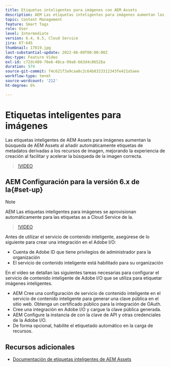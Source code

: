 ```yaml
---
title: Etiquetas inteligentes para imágenes con AEM Assets
description: AEM Las etiquetas inteligentes para imágenes aumentan las capacidades de búsqueda mediante la adición automática e inteligente de etiquetas de metadatos a los recursos de imagen en función del contenido de la imagen.
topic: Content Management
feature: Smart Tags
role: User
level: Intermediate
version: 6.4, 6.5, Cloud Service
jira: KT-645
thumbnail: 17019.jpg
last-substantial-update: 2022-06-09T00:00:00Z
doc-type: Feature Video
exl-id: c72dc489-70e6-48ca-99a8-663d4c0652ba
duration: 574
source-git-commit: f4c621f3a9caa8c2c64b8323312343fe421a5aee
workflow-type: tm+mt
source-wordcount: '212'
ht-degree: 6%

---
```


# Etiquetas inteligentes para imágenes

Las etiquetas inteligentes de AEM Assets para imágenes aumentan la búsqueda de AEM Assets al añadir automáticamente etiquetas de metadatos derivadas a los recursos de imagen, mejorando la experiencia de creación al facilitar y acelerar la búsqueda de la imagen correcta.

>[!VIDEO](https://video.tv.adobe.com/v/17019?quality=12&learn=on)

## AEM Configuración para la versión 6.x de la{#set-up}

>[!NOTE]
> AEM Las etiquetas inteligentes para imágenes se aprovisionan automáticamente para las etiquetas as a Cloud Service de la.

>[!VIDEO](https://video.tv.adobe.com/v/17023?quality=12&learn=on)

Antes de utilizar el servicio de contenido inteligente, asegúrese de lo siguiente para crear una integración en el Adobe I/O:

* Cuenta de Adobe ID que tiene privilegios de administrador para la organización
* El servicio de contenido inteligente está habilitado para su organización

En el vídeo se detallan las siguientes tareas necesarias para configurar el servicio de contenido inteligente de Adobe I/O que se utiliza para etiquetar imágenes inteligentes.

* AEM Cree una configuración de servicio de contenido inteligente en el servicio de contenido inteligente para generar una clave pública en el sitio web. Obtenga un certificado público para la integración de OAuth.
* Cree una integración en Adobe I/O y cargue la clave pública generada.
* AEM Configure la instancia de con la clave de API y otras credenciales de la Adobe I/O.
* De forma opcional, habilite el etiquetado automático en la carga de recursos.

## Recursos adicionales

* [Documentación de etiquetas inteligentes de AEM Assets](https://experienceleague.adobe.com/docs/experience-manager-cloud-service/assets/manage/smart-tags.html)
